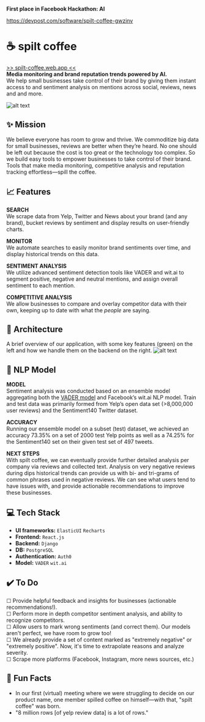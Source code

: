 **First place in Facebook Hackathon: AI**

https://devpost.com/software/spilt-coffee-gwzinv

# ☕️ spilt coffee
[>> spilt-coffee.web.app <<](https://spilt-coffee.web.app/)  
**Media monitoring and brand reputation trends powered by AI.**   
We help small businesses take control of their brand by giving them instant access to and sentiment analysis on mentions across social, reviews, news and and more.

![alt text](https://i.imgur.com/6k18HXN.jpg)

## ✨ Mission
We believe everyone has room to grow and thrive. We commoditize big data for small businesses, reviews are better when they’re heard. No one should be left out because the cost is too great or the technology too complex. So we build easy tools to empower businesses to take control of their brand. Tools that make media monitoring, competitive analysis and reputation tracking effortless—spill the coffee. 

## 📈 Features
**SEARCH**   
We scrape data from Yelp, Twitter and News about your brand (and any brand), bucket reviews by sentiment and display results on user-friendly charts.  

**MONITOR**   
We automate searches to easily monitor brand sentiments over time, and display historical trends on this data.  

**SENTIMENT ANALYSIS**  
We utilize advanced sentiment detection tools like VADER and wit.ai to segment positive, negative and neutral mentions, and assign overall sentiment to each mention.  

**COMPETITIVE ANALYSIS**  
We allow businesses to compare and overlay competitor data with their own, keeping up to date with what the *people* are saying. 

## 🧱 Architecture
A brief overview of our application, with some key features (green) on the left and how we handle them on the backend on the right. 
![alt text](https://i.imgur.com/ncurVj9.png)

## 🔮 NLP Model 
**MODEL**  
Sentiment analysis was conducted based on an ensemble model aggregating both the [VADER model](https://github.com/cjhutto/vaderSentiment) and Facebook’s wit.ai NLP model. Train and test data was primarily formed from Yelp’s open data set (>8,000,000 user reviews) and the Sentiment140 Twitter dataset. 

**ACCURACY**  
Running our ensemble model on a subset (test) dataset, we achieved an accuracy 73.35% on a set of 2000 test Yelp points as well as a 74.25% for the Sentiment140 set on their given test set of 497 tweets. 

**NEXT STEPS**  
With spilt coffee, we can eventually provide further detailed analysis per company via reviews and collected text. Analysis on very negative reviews during dips historical trends can provide us with bi- and tri-grams of common phrases used in negative reviews. We can see what users tend to have issues with, and provide actionable recommendations to improve these businesses.  

## 💻 Tech Stack
-   **UI frameworks:** `ElasticUI` `Recharts` 
-   **Frontend:** `React.js`
-   **Backend:** `Django`
-   **DB:** `PostgreSQL`
-   **Authentication:** `Auth0`
-   **Model:** `VADER` `wit.ai`

## ✔️ To Do 
 ☐ Provide helpful feedback and insights for businesses (actionable recommendations!).  
 ☐ Perform more in depth competitor sentiment analysis, and ability to recognize competitors.  
 ☐ Allow users to mark wrong sentiments (and correct them). Our models aren't perfect, we have room to grow too!  
 ☐ We already provide a set of content marked as "extremely negative" or "extremely positive". Now, it's time to extrapolate reasons and analyze severity.   
 ☐ Scrape more platforms (Facebook, Instagram, more news sources, etc.) 

## 👻 Fun Facts
- In our first (virtual) meeting where we were struggling to decide on our product name, one member spilled coffee on himself—with that, "spilt coffee" was born. 
- "8 million rows [of yelp review data] is a lot of rows." 

